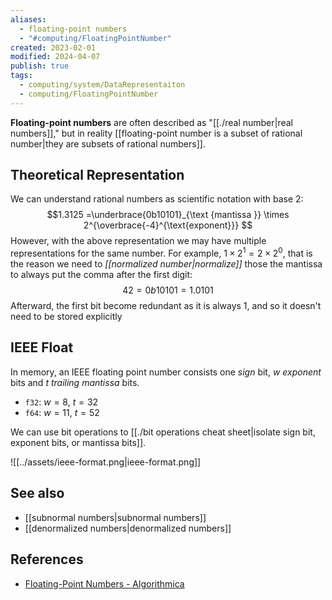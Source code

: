 ```yaml
---
aliases:
  - floating-point numbers
  - "#computing/FloatingPointNumber"
created: 2023-02-01
modified: 2024-04-07
publish: true
tags:
  - computing/system/DataRepresentaiton
  - computing/FloatingPointNumber
---
```


**Floating-point numbers** are often described as "[[./real number|real numbers]]," but in reality [[floating-point number is a subset of rational number|they are subsets of rational numbers]].

## Theoretical Representation
We can understand rational numbers as scientific notation with base 2:
$$1.3125 =\underbrace{0b10101}_{\text {mantissa }} \times 2^{\overbrace{-4}^{\text{exponent}}}
$$
However, with the above representation we may have multiple representations for the same number. For example, $1 \times 2^1 = 2 \times 2^0$, that is the reason we need to *[[normalized number|normalize]]* those the mantissa to always put the comma after the first digit:
$$
42 = 0b10101 = 1.0101
$$
Afterward, the first bit become redundant as it is always $1$, and so it doesn't need to be stored explicitly

## IEEE Float
In memory, an IEEE floating point number consists one _sign_ bit, $w$ _exponent_ bits and $t$ _trailing mantissa_ bits.

- `f32`: $w = 8$, $t = 32$
- `f64`: $w = 11$, $t = 52$

We can use bit operations to [[./bit operations cheat sheet|isolate sign bit, exponent bits, or mantissa bits]].

![[../assets/ieee-format.png|ieee-format.png]]

## See also
- [[subnormal numbers|subnormal numbers]]
- [[denormalized numbers|denormalized numbers]]

## References
- [Floating-Point Numbers - Algorithmica](https://en.algorithmica.org/hpc/arithmetic/float/)
